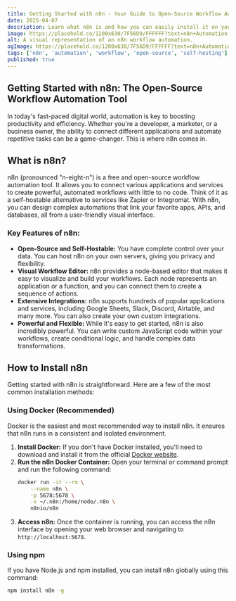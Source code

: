 ```yaml
---
title: Getting Started with n8n - Your Guide to Open-Source Workflow Automation
date: 2025-04-07
description: Learn what n8n is and how you can easily install it on your own system using Docker, npm, or the desktop app to start automating your workflows today.
image: https://placehold.co/1200x630/7F56D9/FFFFFF?text=n8n+Automation
alt: A visual representation of an n8n workflow automation.
ogImage: https://placehold.co/1200x630/7F56D9/FFFFFF?text=n8n+Automation
tags: ['n8n', 'automation', 'workflow', 'open-source', 'self-hosting']
published: true
---
```


## Getting Started with n8n: The Open-Source Workflow Automation Tool

In today's fast-paced digital world, automation is key to boosting productivity and efficiency. Whether you're a developer, a marketer, or a business owner, the ability to connect different applications and automate repetitive tasks can be a game-changer. This is where n8n comes in.

## What is n8n?

n8n (pronounced "n-eight-n") is a free and open-source workflow automation tool. It allows you to connect various applications and services to create powerful, automated workflows with little to no code. Think of it as a self-hostable alternative to services like Zapier or Integromat. With n8n, you can design complex automations that link your favorite apps, APIs, and databases, all from a user-friendly visual interface.

### Key Features of n8n:

* **Open-Source and Self-Hostable:** You have complete control over your data. You can host n8n on your own servers, giving you privacy and flexibility.
* **Visual Workflow Editor:** n8n provides a node-based editor that makes it easy to visualize and build your workflows. Each node represents an application or a function, and you can connect them to create a sequence of actions.
* **Extensive Integrations:** n8n supports hundreds of popular applications and services, including Google Sheets, Slack, Discord, Airtable, and many more. You can also create your own custom integrations.
* **Powerful and Flexible:** While it's easy to get started, n8n is also incredibly powerful. You can write custom JavaScript code within your workflows, create conditional logic, and handle complex data transformations.

## How to Install n8n

Getting started with n8n is straightforward. Here are a few of the most common installation methods:

### Using Docker (Recommended)

Docker is the easiest and most recommended way to install n8n. It ensures that n8n runs in a consistent and isolated environment.

1.  **Install Docker:** If you don't have Docker installed, you'll need to download and install it from the official [Docker website](https://www.docker.com/get-started).
2.  **Run the n8n Docker Container:** Open your terminal or command prompt and run the following command:
    ```bash
    docker run -it --rm \
        --name n8n \
        -p 5678:5678 \
        -v ~/.n8n:/home/node/.n8n \
        n8nio/n8n
    ```
3.  **Access n8n:** Once the container is running, you can access the n8n interface by opening your web browser and navigating to `http://localhost:5678`.

### Using npm

If you have Node.js and npm installed, you can install n8n globally using this command:

```bash
npm install n8n -g